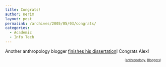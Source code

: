 ```yaml
---
title: Congrats!
author: Kerim
layout: post
permalink: /archives/2005/05/03/congrats/
categories:
  - Academic
  - Info Tech
---
```

Another anthropology blogger <a href="http://alex.golub.name/log/?p=399" onclick="_gaq.push(['_trackEvent', 'outbound-article', 'http://alex.golub.name/log/?p=399', 'finishes his dissertation']);" >finishes his dissertation</a>! Congrats Alex!<!-- technorati tags start -->

<div style="text-align:right;">
  <span style="font-size:x-small;">{<a href="http://technorati.com/tag/anthropology" onclick="_gaq.push(['_trackEvent', 'outbound-article', 'http://technorati.com/tag/anthropology', 'anthropology']);"  rel="tag">anthropology</a>, <a href="http://technorati.com/tag/Bloggers" onclick="_gaq.push(['_trackEvent', 'outbound-article', 'http://technorati.com/tag/Bloggers', 'Bloggers']);"  rel="tag">Bloggers</a>}</span>


<!-- technorati tags end -->

